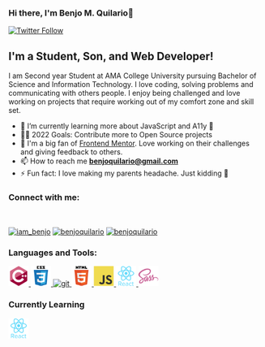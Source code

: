 ### Hi there, I'm Benjo M. Quilario👋

[![Twitter Follow](https://img.shields.io/twitter/follow/iam_benjo?color=1DA1F2&logo=twitter&style=for-the-badge)](https://twitter.com/intent/follow?original_referer=https%3A%2F%2Fgithub.com%2Fiam_benjo&screen_name=iam_benjo)

## I'm a Student, Son, and Web Developer!

I am Second year Student at AMA College University pursuing Bachelor of Science and Information Technology. I love coding, solving problems and communicating with others people. I enjoy being challenged and love working on projects that require working out of my comfort zone and skill set.

- 🌱 I’m currently learning more about JavaScript and A11y 🤣
- 👨‍💻 2022 Goals: Contribute more to Open Source projects
- 🤝 I'm a big fan of [Frontend Mentor](https://www.frontendmentor.io). Love working on their challenges and giving feedback to others.
- 📫 How to reach me **benjoquilario@gmail.com**
- ⚡ Fun fact: I love making my parents headache. Just kidding 🤣

### Connect with me:

<br />
<p align="left">
<a href="https://twitter.com/iam_benjo" target="blank"><img align="center" src="https://raw.githubusercontent.com/rahuldkjain/github-profile-readme-generator/master/src/images/icons/Social/twitter.svg" alt="iam_benjo" height="30" width="40" /></a>
<a href="https://linkedin.com/in/benjoquilario" target="blank"><img align="center" src="https://raw.githubusercontent.com/rahuldkjain/github-profile-readme-generator/master/src/images/icons/Social/linked-in-alt.svg" alt="benjoquilario" height="30" width="40" /></a>
<a href="https://instagram.com/benjoquilario" target="blank"><img align="center" src="https://raw.githubusercontent.com/rahuldkjain/github-profile-readme-generator/master/src/images/icons/Social/instagram.svg" alt="benjoquilario" height="30" width="40" /></a>
</p>

### Languages and Tools:

<p align="left"> <a href="https://www.w3schools.com/cpp/" target="_blank"> <img src="https://raw.githubusercontent.com/devicons/devicon/master/icons/cplusplus/cplusplus-original.svg" alt="cplusplus" width="40" height="40"/> </a> <a href="https://www.w3schools.com/css/" target="_blank"> <img src="https://raw.githubusercontent.com/devicons/devicon/master/icons/css3/css3-original-wordmark.svg" alt="css3" width="40" height="40"/> </a> <a href="https://git-scm.com/" target="_blank"> <img src="https://www.vectorlogo.zone/logos/git-scm/git-scm-icon.svg" alt="git" width="40" height="40"/> </a> <a href="https://www.w3.org/html/" target="_blank"> <img src="https://raw.githubusercontent.com/devicons/devicon/master/icons/html5/html5-original-wordmark.svg" alt="html5" width="40" height="40"/> </a> <a href="https://developer.mozilla.org/en-US/docs/Web/JavaScript" target="_blank"> <img src="https://raw.githubusercontent.com/devicons/devicon/master/icons/javascript/javascript-original.svg" alt="javascript" width="40" height="40"/> </a> <a href="https://reactjs.org/" target="_blank"> <img src="https://raw.githubusercontent.com/devicons/devicon/master/icons/react/react-original-wordmark.svg" alt="react" width="40" height="40"/> </a> <a href="https://sass-lang.com" target="_blank"> <img src="https://raw.githubusercontent.com/devicons/devicon/master/icons/sass/sass-original.svg" alt="sass" width="40" height="40"/> </a> </p>

### Currently Learning

<p align="left"><a href="https://reactjs.org/" target="_blank"> <img src="https://raw.githubusercontent.com/devicons/devicon/master/icons/react/react-original-wordmark.svg" alt="react" width="40" height="40"/> </a></p>
